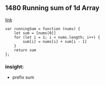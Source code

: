 ## 1480 Running sum of 1d Array

[link](https://leetcode.com/problems/running-sum-of-1d-array/)

```
var runningSum = function (nums) {
    let sum = [nums[0]]
    for (let i = 1; i < nums.length; i++) {
        sum[i] = nums[i] + sum[i - 1]
    }
    return sum
};
```

### insight:

- prefix sum

